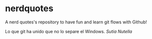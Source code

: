 # nerdquotes
A nerd quotes's repository to have fun and learn git flows with Github!

Lo que git ha unido que no lo separe el Windows.
*Sutia Nutella*
